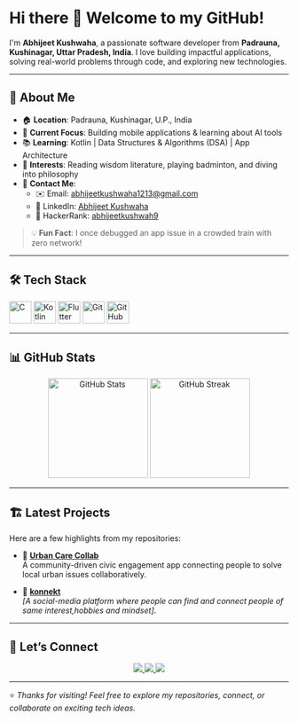 # Hi there 👋 Welcome to my GitHub!

I'm **Abhijeet Kushwaha**, a passionate software developer from **Padrauna, Kushinagar, Uttar Pradesh, India**. I love building impactful applications, solving real-world problems through code, and exploring new technologies.

---

## 🚀 About Me

- 🏠 **Location**: Padrauna, Kushinagar, U.P., India  
- 📱 **Current Focus**: Building mobile applications & learning about AI tools 
- 📚 **Learning**: Kotlin | Data Structures & Algorithms (DSA) | App Architecture  
- 🧠 **Interests**: Reading wisdom literature, playing badminton, and diving into philosophy  
- 💌 **Contact Me**:
  - ✉️ Email: [abhijeetkushwaha1213@gmail.com](mailto:abhijeetkushwaha1213@gmail.com)
  - 💼 LinkedIn: [Abhijeet Kushwaha](https://www.linkedin.com/in/abhijeet-kushwaha-a76660310)
  - 🌟 HackerRank: [abhijeetkushwah9](https://www.hackerrank.com/profile/abhijeetkushwah9)

> 💡 **Fun Fact**: I once debugged an app issue in a crowded train with zero network!

---

## 🛠️ Tech Stack

<p align="left">
  <img src="https://cdn.jsdelivr.net/gh/devicons/devicon/icons/c/c-original.svg" alt="C" width="40" height="40"/>
  <img src="https://cdn.jsdelivr.net/gh/devicons/devicon/icons/kotlin/kotlin-original.svg" alt="Kotlin" width="40" height="40"/>
  <img src="https://cdn.jsdelivr.net/gh/devicons/devicon/icons/flutter/flutter-original.svg" alt="Flutter" width="40" height="40"/>
  <img src="https://cdn.jsdelivr.net/gh/devicons/devicon/icons/git/git-original.svg" alt="Git" width="40" height="40"/>
  <img src="https://cdn.jsdelivr.net/gh/devicons/devicon/icons/github/github-original.svg" alt="GitHub" width="40" height="40"/>
</p>

---

## 📊 GitHub Stats

<p align="center">
  <img src="https://github-readme-stats.vercel.app/api?username=AbhijeetKushwaha1213&show_icons=true&theme=tokyonight" alt="GitHub Stats" height="180"/>
  <img src="https://github-readme-streak-stats.herokuapp.com/?user=AbhijeetKushwaha1213&theme=tokyonight" alt="GitHub Streak" height="180"/>
</p>

---

## 🏗️ Latest Projects

Here are a few highlights from my repositories:

- 🔧 **[Urban Care Collab](https://github.com/AbhijeetKushwaha1213/urban-care-collab-main)**  
  A community-driven civic engagement app connecting people to solve local urban issues collaboratively.

- 🚧 **[konnekt](https://github.com/AbhijeetKushwaha1213/kaneekt.git)**  
  _[A social-media platform where people can find and connect people of same interest,hobbies and mindset]_.


---

## 🤝 Let’s Connect

<p align="center">
  <a href="https://www.linkedin.com/in/abhijeet-kushwaha-a76660310/">
    <img src="https://img.shields.io/badge/LinkedIn-blue?style=for-the-badge&logo=linkedin&logoColor=white"/>
  </a>
  <a href="https://www.hackerrank.com/profile/abhijeetkushwah9">
    <img src="https://img.shields.io/badge/HackerRank-green?style=for-the-badge&logo=hackerrank&logoColor=white"/>
  </a>
  <a href="mailto:abhijeetkushwaha1213@gmail.com">
    <img src="https://img.shields.io/badge/Email-red?style=for-the-badge&logo=gmail&logoColor=white"/>
  </a>
</p>

---

⭐️ *Thanks for visiting! Feel free to explore my repositories, connect, or collaborate on exciting tech ideas.*


